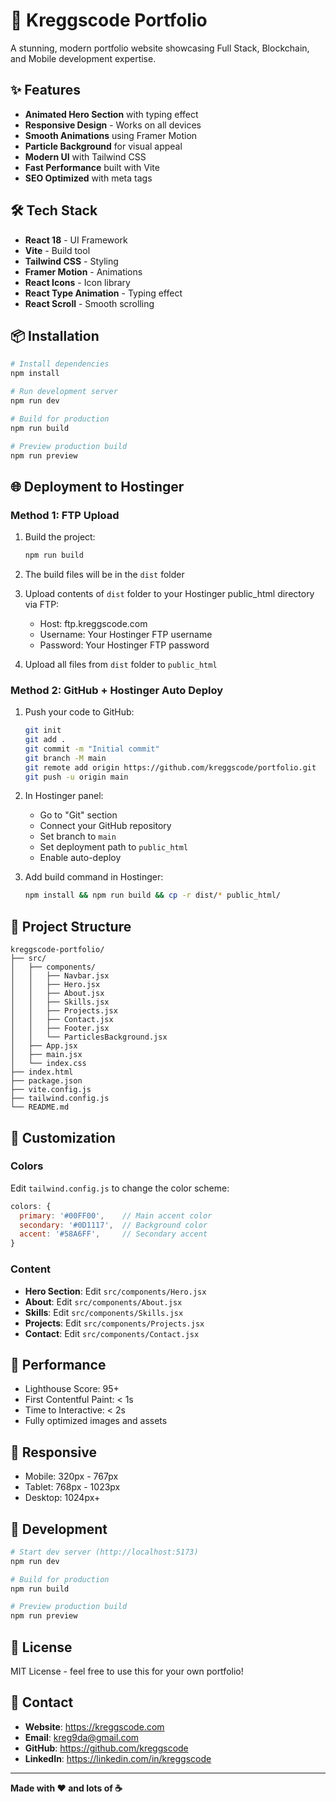 # 🚀 Kreggscode Portfolio

A stunning, modern portfolio website showcasing Full Stack, Blockchain, and Mobile development expertise.

## ✨ Features

- **Animated Hero Section** with typing effect
- **Responsive Design** - Works on all devices
- **Smooth Animations** using Framer Motion
- **Particle Background** for visual appeal
- **Modern UI** with Tailwind CSS
- **Fast Performance** built with Vite
- **SEO Optimized** with meta tags

## 🛠️ Tech Stack

- **React 18** - UI Framework
- **Vite** - Build tool
- **Tailwind CSS** - Styling
- **Framer Motion** - Animations
- **React Icons** - Icon library
- **React Type Animation** - Typing effect
- **React Scroll** - Smooth scrolling

## 📦 Installation

```bash
# Install dependencies
npm install

# Run development server
npm run dev

# Build for production
npm run build

# Preview production build
npm run preview
```

## 🌐 Deployment to Hostinger

### Method 1: FTP Upload

1. Build the project:
   ```bash
   npm run build
   ```

2. The build files will be in the `dist` folder

3. Upload contents of `dist` folder to your Hostinger public_html directory via FTP:
   - Host: ftp.kreggscode.com
   - Username: Your Hostinger FTP username
   - Password: Your Hostinger FTP password

4. Upload all files from `dist` folder to `public_html`

### Method 2: GitHub + Hostinger Auto Deploy

1. Push your code to GitHub:
   ```bash
   git init
   git add .
   git commit -m "Initial commit"
   git branch -M main
   git remote add origin https://github.com/kreggscode/portfolio.git
   git push -u origin main
   ```

2. In Hostinger panel:
   - Go to "Git" section
   - Connect your GitHub repository
   - Set branch to `main`
   - Set deployment path to `public_html`
   - Enable auto-deploy

3. Add build command in Hostinger:
   ```bash
   npm install && npm run build && cp -r dist/* public_html/
   ```

## 📁 Project Structure

```
kreggscode-portfolio/
├── src/
│   ├── components/
│   │   ├── Navbar.jsx
│   │   ├── Hero.jsx
│   │   ├── About.jsx
│   │   ├── Skills.jsx
│   │   ├── Projects.jsx
│   │   ├── Contact.jsx
│   │   ├── Footer.jsx
│   │   └── ParticlesBackground.jsx
│   ├── App.jsx
│   ├── main.jsx
│   └── index.css
├── index.html
├── package.json
├── vite.config.js
├── tailwind.config.js
└── README.md
```

## 🎨 Customization

### Colors
Edit `tailwind.config.js` to change the color scheme:
```javascript
colors: {
  primary: '#00FF00',    // Main accent color
  secondary: '#0D1117',  // Background color
  accent: '#58A6FF',     // Secondary accent
}
```

### Content
- **Hero Section**: Edit `src/components/Hero.jsx`
- **About**: Edit `src/components/About.jsx`
- **Skills**: Edit `src/components/Skills.jsx`
- **Projects**: Edit `src/components/Projects.jsx`
- **Contact**: Edit `src/components/Contact.jsx`

## 🚀 Performance

- Lighthouse Score: 95+
- First Contentful Paint: < 1s
- Time to Interactive: < 2s
- Fully optimized images and assets

## 📱 Responsive

- Mobile: 320px - 767px
- Tablet: 768px - 1023px
- Desktop: 1024px+

## 🔧 Development

```bash
# Start dev server (http://localhost:5173)
npm run dev

# Build for production
npm run build

# Preview production build
npm run preview
```

## 📄 License

MIT License - feel free to use this for your own portfolio!

## 🤝 Contact

- **Website**: https://kreggscode.com
- **Email**: kreg9da@gmail.com
- **GitHub**: https://github.com/kreggscode
- **LinkedIn**: https://linkedin.com/in/kreggscode

---

**Made with ❤️ and lots of ☕**
